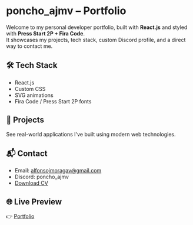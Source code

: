 # poncho_ajmv – Portfolio

Welcome to my personal developer portfolio, built with **React.js** and styled with **Press Start 2P + Fira Code**.  
It showcases my projects, tech stack, custom Discord profile, and a direct way to contact me.

## 🛠️ Tech Stack
- React.js
- Custom CSS
- SVG animations
- Fira Code / Press Start 2P fonts

## 🚀 Projects
See real-world applications I've built using modern web technologies.

## 📬 Contact
- Email: alfonsojmoragav@gmail.com
- Discord: poncho_ajmv
- [Download CV]()

## 🌐 Live Preview
👉 [Portfolio](https://poncho-ajmv.vercel.app/)
